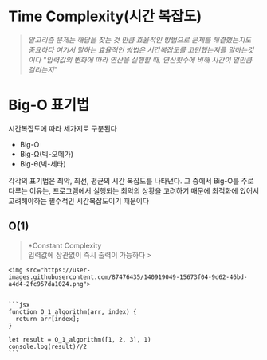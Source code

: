 # Time Complexity(시간 복잡도)
> *알고리즘 문제는 해답을 찾는 것 만큼 효율적인 방법으로 문제를 해결했는지도 중요하다
여기서 말하는 효율적인 방법은 시간복잡도를 고민했는지를 말하는것이다
"입력값의 변화에 따라 연산을 실행할 때, 연산횟수에 비해 시간이 얼만큼 걸리는지"*
>

# Big-O 표기법
  시간복잡도에 따라 세가지로 구분된다
  - Big-O
  - Big-Ω(빅-오메가)
  - Big-θ(빅-세타)
  
  각각의 표기법은 최악, 최선, 평균의 시간 복잡도를 나타낸다.
  그 중에서 Big-O를 주로 다루는 이유는, 프로그램에서 실행되는 최악의 상황을 고려하기 때문에 최적화에 있어서 고려해야하는 필수적인 시간복잡도이기 때문이다
  
  ## O(1)
   > *Constant Complexity <br>
    입력값에 상관없이 즉시 출력이 가능하다
    >


    <img src="https://user-images.githubusercontent.com/87476435/140919049-15673f04-9d62-46bd-a4d4-2fc957da1024.png">
    
    
    ```jsx
    function O_1_algorithm(arr, index) {
      return arr[index];
    }
    
    let result = O_1_algorithm([1, 2, 3], 1)
    console.log(result)//2
    ```
